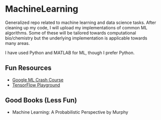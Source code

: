 # MachineLearning
Generalized repo related to machine learning and data science tasks. After cleaning up my code, I will upload my implementations of common ML algorithms. Some of these will be tailored towards computational bio/chemistry but the underlying implementation is applicable towards many areas. 

I have used Python and MATLAB for ML, though I prefer Python. 

## Fun Resources

* [Google ML Crash Course](https://developers.google.com/machine-learning/crash-course/)
* [TensorFlow Playground](https://playground.tensorflow.org)

## Good Books (Less Fun)

* Machine Learning: A Probabilistic Perspective by Murphy


